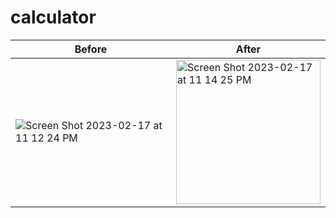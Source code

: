 # calculator

| Before | After |
| --- | ----------- |
| ![Screen Shot 2023-02-17 at 11 12 24 PM](https://user-images.githubusercontent.com/40186480/219846995-e04a5ed9-00fb-42fa-b8e0-6da1d1d42011.png) | <img width="231" alt="Screen Shot 2023-02-17 at 11 14 25 PM" src="https://user-images.githubusercontent.com/40186480/219847097-9c61893b-de56-4ef7-8bb8-d6e84bd65e92.png"> |
